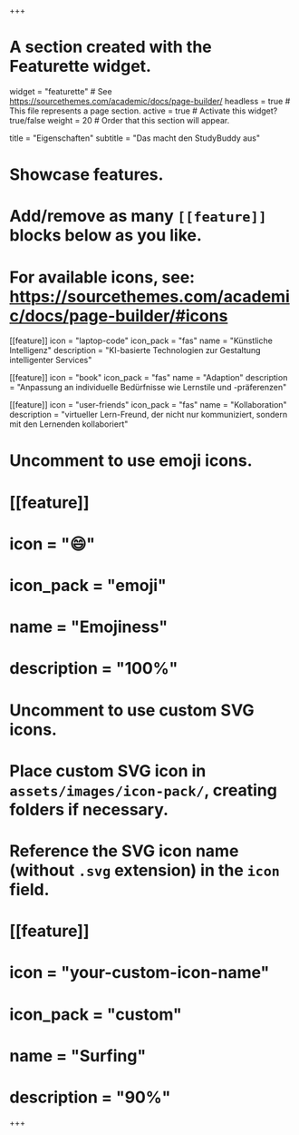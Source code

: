 +++
# A section created with the Featurette widget.
widget = "featurette"  # See https://sourcethemes.com/academic/docs/page-builder/
headless = true  # This file represents a page section.
active = true  # Activate this widget? true/false
weight = 20  # Order that this section will appear.

title = "Eigenschaften"
subtitle = "Das macht den StudyBuddy aus"

# Showcase features.
#
# Add/remove as many `[[feature]]` blocks below as you like.
#
# For available icons, see: https://sourcethemes.com/academic/docs/page-builder/#icons

[[feature]]
  icon = "laptop-code"
  icon_pack = "fas"
  name = "Künstliche Intelligenz"
  description = "KI-basierte Technologien zur Gestaltung intelligenter Services"

[[feature]]
  icon = "book"
  icon_pack = "fas"
  name = "Adaption"
  description = "Anpassung an individuelle Bedürfnisse wie Lernstile und -präferenzen"  

[[feature]]
  icon = "user-friends"
  icon_pack = "fas"
  name = "Kollaboration"
  description = "virtueller Lern-Freund, der nicht nur kommuniziert, sondern mit den Lernenden kollaboriert"

# Uncomment to use emoji icons.
# [[feature]]
#  icon = ":smile:"
#  icon_pack = "emoji"
#  name = "Emojiness"
#  description = "100%"  

# Uncomment to use custom SVG icons.
# Place custom SVG icon in `assets/images/icon-pack/`, creating folders if necessary.
# Reference the SVG icon name (without `.svg` extension) in the `icon` field.
# [[feature]]
#  icon = "your-custom-icon-name"
#  icon_pack = "custom"
#  name = "Surfing"
#  description = "90%"

+++

